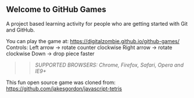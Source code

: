 ## Welcome to GitHub Games

A project based learning activity for people who are getting started with Git and GitHub.

You can play the game at: https://digitalzombie.github.io/github-games/
Controls:
    Left arrow  -> rotate counter clockwise
    Right arrow -> rotate clockwise
    Down        -> drop piece faster

>> _*SUPPORTED BROWSERS*: Chrome, Firefox, Safari, Opera and IE9+_

This fun open source game was cloned from: https://github.com/jakesgordon/javascript-tetris
